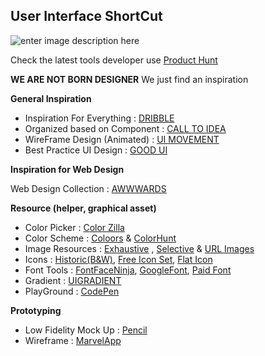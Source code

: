 ## User Interface ShortCut

![enter image description here](https://image.ibb.co/giSM1o/fre.jpg)

Check the latest tools developer use
[Product Hunt](https://www.producthunt.com/)

**WE ARE NOT BORN DESIGNER**
We just find an inspiration

**General Inspiration**

 - Inspiration For Everything : [DRIBBLE](https://dribbble.com/)
 - Organized based on Component : [CALL TO IDEA](https://calltoidea.com/)
 - WireFrame Design (Animated) : [UI MOVEMENT](https://uimovement.com/)
 - Best Practice UI Design : [GOOD UI](https://goodui.org/)

**Inspiration for Web Design**

 Web Design Collection : [AWWWARDS](https://www.awwwards.com/)

**Resource (helper, graphical asset)**

 - Color Picker : [Color Zilla](http://www.colorzilla.com/chrome/)
 - Color Scheme : [Coloors](https://coolors.co/) & [ColorHunt](https://colorhunt.co/)
 - Image Resources : [Exhaustive](https://www.flickr.com/) , [Selective](https://www.pexels.com/) & [URL Images](https://picsum.photos/)
 - Icons : [Historic(B&W)](https://thenounproject.com/), [Free Icon Set](https://iconstore.co/), [Flat Icon](https://www.flaticon.com/)
 - Font Tools : [FontFaceNinja](https://chrome.google.com/webstore/detail/fontface-ninja/eljapbgkmlngdpckoiiibecpemleclhh?hl=en), [GoogleFont](https://fonts.google.com/), [Paid Font](https://www.myfonts.com/home)
 - Gradient : [UIGRADIENT](https://uigradients.com)
 - PlayGround : [CodePen](https://codepen.io/)

**Prototyping**

 - Low Fidelity Mock Up : [Pencil](https://pencil.evolus.vn/)
 - Wireframe : [MarvelApp](https://marvelapp.com/)
